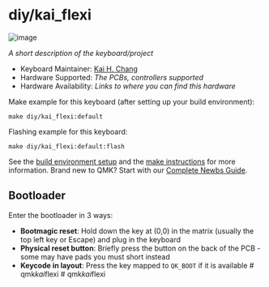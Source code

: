 # diy/kai_flexi

![image](https://github.com/user-attachments/assets/47cb39a0-4af3-4806-a197-f85634005481)

*A short description of the keyboard/project*

* Keyboard Maintainer: [Kai H. Chang](https://github.com/kaihchang)
* Hardware Supported: *The PCBs, controllers supported*
* Hardware Availability: *Links to where you can find this hardware*

Make example for this keyboard (after setting up your build environment):

    make diy/kai_flexi:default

Flashing example for this keyboard:

    make diy/kai_flexi:default:flash

See the [build environment setup](https://docs.qmk.fm/#/getting_started_build_tools) and the [make instructions](https://docs.qmk.fm/#/getting_started_make_guide) for more information.
Brand new to QMK? Start with our [Complete Newbs Guide](https://docs.qmk.fm/#/newbs).

## Bootloader

Enter the bootloader in 3 ways:

* **Bootmagic reset**: Hold down the key at (0,0) in the matrix (usually the top left key or Escape) and plug in the keyboard
* **Physical reset button**: Briefly press the button on the back of the PCB - some may have pads you must short instead
* **Keycode in layout**: Press the key mapped to `QK_BOOT` if it is available
#   q m k _ k a i _ f l e x i 
 
 #   q m k _ k a i _ f l e x i 
 
 
